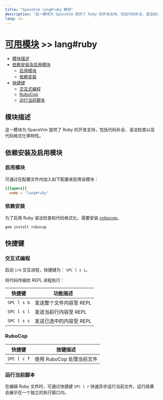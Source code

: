 ```yaml
---
title: "SpaceVim lang#ruby 模块"
description: "这一模块为 SpaceVim 提供了 Ruby 的开发支持，包括代码补全、语法检查、代码格式化等特性。"
lang: cn
---
```


# [可用模块](../../) >> lang#ruby

<!-- vim-markdown-toc GFM -->

- [模块描述](#模块描述)
- [依赖安装及启用模块](#依赖安装及启用模块)
  - [启用模块](#启用模块)
  - [依赖安装](#依赖安装)
- [快捷键](#快捷键)
  - [交互式编程](#交互式编程)
  - [RuboCop](#rubocop)
  - [运行当前脚本](#运行当前脚本)

<!-- vim-markdown-toc -->

## 模块描述

这一模块为 SpaceVim 提供了 Ruby 的开发支持，包括代码补全、语法检查以及代码格式化等特性。

## 依赖安装及启用模块

### 启用模块

可通过在配置文件内加入如下配置来启用该模块：

```toml
[[layers]]
  name = "lang#ruby"
```

### 依赖安装

为了启用 Ruby 语法检查和代码格式化，需要安装 [cobocop](https://github.com/bbatsov/rubocop)。

```sh
gem install rubocop
```

## 快捷键

### 交互式编程

启动 `irb` 交互进程，快捷键为： `SPC l s i`。

将代码传输给 REPL 进程执行：

| 快捷键      | 功能描述                |
| ----------- | ----------------------- |
| `SPC l s b` | 发送整个文件内容至 REPL |
| `SPC l s l` | 发送当前行内容至 REPL   |
| `SPC l s s` | 发送已选中的内容至 REPL |

### RuboCop

| 快捷键      | 按键描述                  |
| ----------- | ------------------------- |
| `SPC l c f` | 使用 RuboCop 处理当前文件 |

### 运行当前脚本

在编辑 Ruby 文件时，可通过快捷键 `SPC l r` 快速异步运行当前文件，运行结果会展示在一个独立的执行窗口内。
